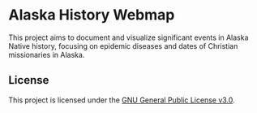 # Alaska History Webmap
This project aims to document and visualize significant events in Alaska Native history, focusing on epidemic diseases and dates of Christian missionaries in Alaska. 

## License
This project is licensed under the [GNU General Public License v3.0](LICENSE).
